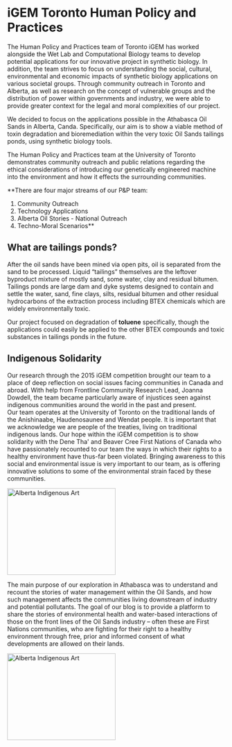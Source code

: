 # iGEM Toronto Human Policy and Practices

The Human Policy and Practices team of Toronto iGEM has worked alongside the Wet Lab and Computational Biology teams to develop potential applications for our innovative project in synthetic biology. In addition, the team strives to focus on understanding the social, cultural, environmental and economic impacts of synthetic biology applications on various societal groups. Through community outreach in Toronto and Alberta, as well as research on the concept of vulnerable groups and the distribution of power within governments and industry, we were able to provide greater context for the legal and moral complexities of our project.

We decided to focus on the applications possible in the Athabasca Oil Sands in Alberta, Canda. Specifically, our aim is to show a viable method of toxin degradation and bioremediation within the very toxic Oil Sands tailings ponds, using synthetic biology tools.   

The Human Policy and Practices team at the University of Toronto demonstrates community outreach and public relations regarding the ethical considerations of introducing our genetically engineered machine into the environment and how it effects the surrounding communities.   

**There are four major streams of our P&P team:   
1. Community Outreach  
2. Technology Applications  
3. Alberta Oil Stories - National Outreach  
4. Techno-Moral Scenarios**

## What are tailings ponds?
After the oil sands have been mined via open pits, oil is separated from the sand to be processed. Liquid “tailings” themselves are the leftover byproduct mixture of mostly sand, some water, clay and residual bitumen. Tailings ponds are large dam and dyke systems designed to contain and settle the water, sand, fine clays, silts, residual bitumen and other residual hydrocarbons of the extraction process including BTEX chemicals which are widely environmentally toxic.   

Our project focused on degradation of **toluene** specifically, though the applications could easily be applied to the other BTEX compounds and toxic substances in tailings ponds in the future.

## Indigenous Solidarity
Our research through the 2015 iGEM competition brought our team to a place of deep reflection on social issues facing communities in Canada and abroad. With help from Frontline Community Research Lead, Joanna Dowdell, the team became particularly aware of injustices seen against indigenous communities around the world in the past and present.  
Our team operates at the University of Toronto on the traditional lands of the Anishinaabe, Haudenosaunee and Wendat people. It is important that we acknowledge we are people of the treaties, living on traditional indigenous lands. Our hope within the iGEM competition is to show solidarity with the Dene Tha' and Beaver Cree First Nations of Canada who have passionately recounted to our team the ways in which their rights to a healthy environment have thus-far been violated. Bringing awareness to this social and environmental issue is very important to our team, as is offering innovative solutions to some of the environmental strain faced by these communities.

<img src="http://www.albertanativenews.com/wp-content/uploads/2014/03/cover-image-for-march-1024x1024.jpg" alt="Alberta Indigenous Art" style="width:250px;height:200px"/>

The main purpose of our exploration in Athabasca was to understand and recount the stories of water management within the Oil Sands, and how such management affects the communities living downstream of industry and potential pollutants. The goal of our blog is to provide a platform to share the stories of environmental health and water-based interactions of those on the front lines of the Oil Sands industry – often these are First Nations communities, who are fighting for their right to a healthy environment through free, prior and informed consent of what developments are allowed on their lands.


<img src="http://www.albertanativenews.com/wp-content/uploads/2014/03/cover-image-for-march-1024x1024.jpg" alt="Alberta Indigenous Art" style="width:250px;height:200px"/>




